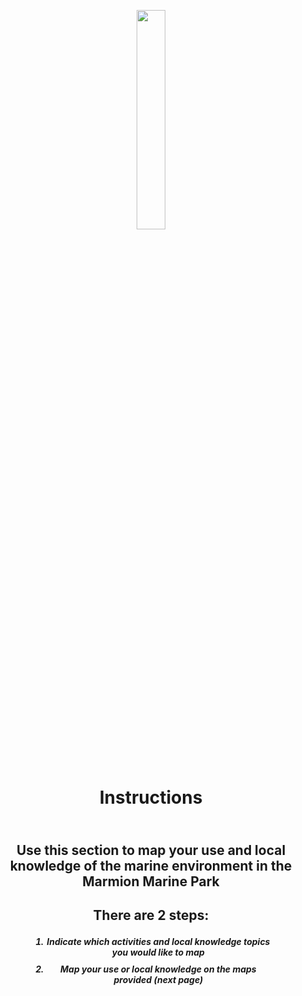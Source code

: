 <p style="text-align: center;"> <img src="info.png" width="30%" /></p>
<h1><p style = "text-align: center;"><b></br>
Instructions
</b></p></h1>

<h2><p style = "text-align: center;"></br>
Use this section to map your use and local knowledge of the marine environment in the Marmion Marine Park
</p></h1>

<h2><p style = "text-align: center;"><b>
There are 2 steps:
</b></p></h2>
<p>
<h5>
<ol style = "text-align: center; margin-left: 30px; margin-right: 30px;">
 <li style = "text-align: center; margin-left: 30px; margin-right: 30px; margin-top: 10px;">Indicate which activities and local knowledge topics you would like to map</li>
 <li style = "text-align: center; margin-left: 30px; margin-right: 30px; margin-top: 10px;">Map your use or local knowledge on the maps provided (next page)</li>
</ol>
</h5>
</p>